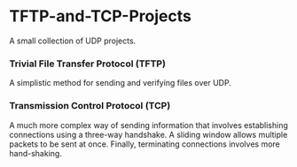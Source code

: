 # TFTP-and-TCP-Projects
A small collection of UDP projects.
### Trivial File Transfer Protocol (TFTP)
A simplistic method for sending and verifying files over UDP.
### Transmission Control Protocol (TCP)
A much more complex way of sending information that involves establishing connections using a three-way handshake. A sliding window allows multiple packets to be sent at once. Finally, terminating connections involves more hand-shaking.
